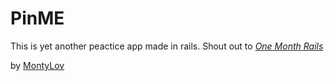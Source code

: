 # PinME 

This is yet another peactice app made in rails. Shout out to [*One Month Rails*](http://onemonthrails.com)

by [MontyLov](http://twitter.com/montylov)